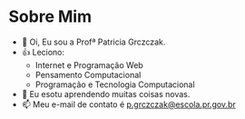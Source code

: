 # Sobre Mim
- 👋 Oi, Eu sou a Profª Patricia Grczczak.
- :+1: Leciono:<ul>
  <li>Internet e Programação Web</li>
  <li>Pensamento Computacional</li>
  <li>Programação e Tecnologia Computacional</li></ul>
- 👀 Eu esotu aprendendo muitas coisas novas.
- 📫 Meu e-mail de contato é p.grczczak@escola.pr.gov.br

